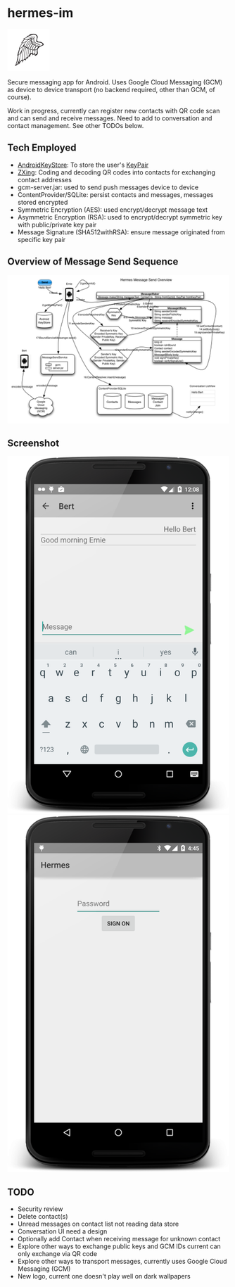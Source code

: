 # hermes-im
![logo](app/src/main/res/drawable-xhdpi/ic_launcher.png?raw=true  "Logo")


Secure messaging app for Android.  Uses Google Cloud Messaging (GCM) as device to device transport (no backend required, other than GCM, of course).

Work in progress, currently can register new contacts with QR code scan and can send and receive messages. Need to add to conversation and contact management.  See other TODOs below. 

## Tech Employed
* [AndroidKeyStore](https://developer.android.com/training/articles/keystore.html): To store the user's [KeyPair](http://developer.android.com/reference/java/security/KeyPair.html)
* [ZXing](https://github.com/zxing/zxing/): Coding and decoding QR codes into contacts for exchanging contact addresses
* gcm-server.jar: used to send push messages device to device
* ContentProvider/SQLite: persist contacts and messages, messages stored encrypted
* Symmetric Encryption (AES): used encrypt/decrypt message text
* Asymmetric Encryption (RSA): used to encrypt/decrypt symmetric key with public/private key pair
* Message Signature (SHA512withRSA): ensure message originated from specific key pair
 
## Overview of Message Send Sequence
![Overview of Message Send Sequence](docs/Hermes-Overview-Message-Send.png?raw=true  "Overview")

## Screenshot
![Screenshot conversation](screenshots/Conversation.png?raw=true  "Conversation")
![Screenshot sign on](screenshots/SignOn.png?raw=true  "Sign on")

## TODO
* Security review
* Delete contact(s)
* Unread messages on contact list not reading data store
* Conversation UI need a design
*	Optionally add Contact when receiving message for unknown contact
*	Explore other ways to exchange public keys and GCM IDs current can only exchange via QR code
*	Explore other ways to transport messages, currently uses Google Cloud Messaging (GCM)
*	New logo, current one doesn't play well on dark wallpapers
